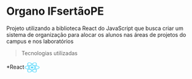 <h1>Organo IFsertãoPE</h1>
<p>Projeto utilizando a biblioteca React do JavaScript que busca criar um sistema de organização para alocar os alunos nas áreas de projetos do campus e nos laboratórios</p>

>Tecnologias utilizadas

*React<img align="center" alt="JoseNeto-HTML" height="30" width="40" src="https://raw.githubusercontent.com/devicons/devicon/master/icons/react/react-original.svg"/>
